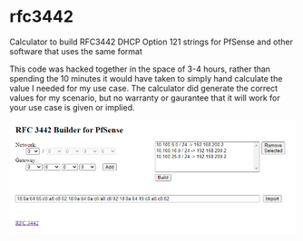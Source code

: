# rfc3442
Calculator to build RFC3442 DHCP Option 121 strings for PfSense and other software that uses the same format

This code was hacked together in the space of 3-4 hours, rather than spending the 10 minutes it would have taken to simply hand calculate the value I needed for my use case.  The calculator did generate the correct values for my scenario, but no warranty or gaurantee that it will work for your use case is given or implied.

![Demo](./demo.png)
